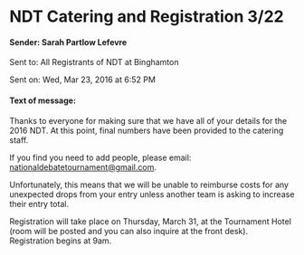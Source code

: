 # NDT Catering and Registration 3/22

#### Sender:	Sarah Partlow Lefevre
 Sent to:	All Registrants of  NDT at Binghamton
 
 Sent on:	Wed, Mar 23, 2016 at 6:52 PM
#### Text of message:
Thanks to everyone for making sure that we have all of your details for the 2016 NDT.  At this point, final numbers have been provided to the catering staff. 
 
If you find you need to add people, please email: [nationaldebatetournament@gmail.com](mailto:nationaldebatetournament@gmail.com).
 
 Unfortunately, this means that we will be unable to reimburse costs for any unexpected drops from your entry unless another team is asking to increase their entry total.
 
Registration will take place on Thursday, March 31, at the Tournament Hotel (room will be posted and you can also inquire at the front desk). Registration begins at 9am. 
